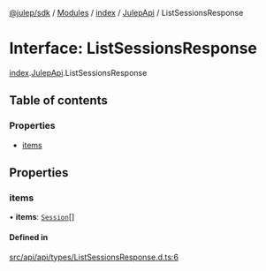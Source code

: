 [@julep/sdk](../README.md) / [Modules](../modules.md) / [index](../modules/index.md) / [JulepApi](../modules/index.JulepApi.md) / ListSessionsResponse

# Interface: ListSessionsResponse

[index](../modules/index.md).[JulepApi](../modules/index.JulepApi.md).ListSessionsResponse

## Table of contents

### Properties

- [items](index.JulepApi.ListSessionsResponse.md#items)

## Properties

### items

• **items**: [`Session`](index.JulepApi.Session.md)[]

#### Defined in

[src/api/api/types/ListSessionsResponse.d.ts:6](https://github.com/julep-ai/samantha-dev/blob/1a65618/sdks/js/src/api/api/types/ListSessionsResponse.d.ts#L6)
